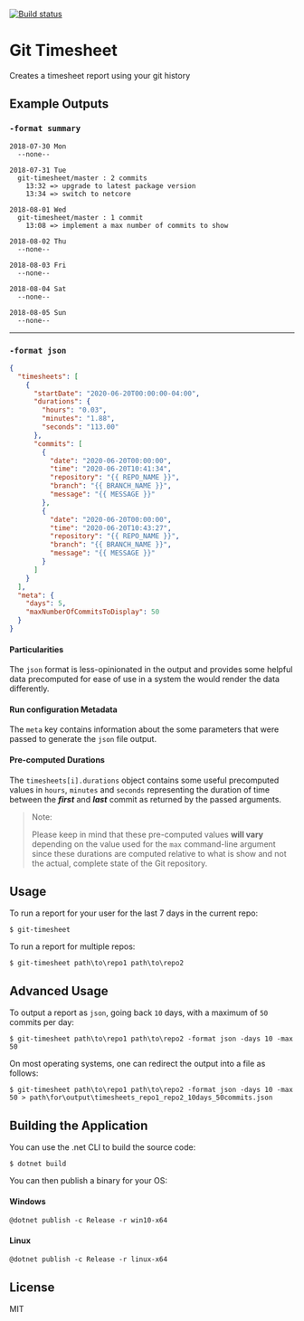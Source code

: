 [![Build status](https://ci.appveyor.com/api/projects/status/8mmlr37e0khup7wc/branch/master?svg=true)](https://ci.appveyor.com/project/richorama/gittimesheet/branch/master)

# Git Timesheet

Creates a timesheet report using your git history

## Example Outputs

### `-format summary`

```shell
2018-07-30 Mon
  --none--

2018-07-31 Tue
  git-timesheet/master : 2 commits
    13:32 => upgrade to latest package version
    13:34 => switch to netcore

2018-08-01 Wed
  git-timesheet/master : 1 commit
    13:08 => implement a max number of commits to show

2018-08-02 Thu
  --none--

2018-08-03 Fri
  --none--

2018-08-04 Sat
  --none--

2018-08-05 Sun
  --none--
```

---

### `-format json`

```json
{
  "timesheets": [
    {
      "startDate": "2020-06-20T00:00:00-04:00",
      "durations": {
        "hours": "0.03",
        "minutes": "1.88",
        "seconds": "113.00"
      },
      "commits": [
        {
          "date": "2020-06-20T00:00:00",
          "time": "2020-06-20T10:41:34",
          "repository": "{{ REPO_NAME }}",
          "branch": "{{ BRANCH_NAME }}",
          "message": "{{ MESSAGE }}"
        },
        {
          "date": "2020-06-20T00:00:00",
          "time": "2020-06-20T10:43:27",
          "repository": "{{ REPO_NAME }}",
          "branch": "{{ BRANCH_NAME }}",
          "message": "{{ MESSAGE }}"
        }
      ]
    }
  ],
  "meta": {
    "days": 5,
    "maxNumberOfCommitsToDisplay": 50
  }
}
```

#### Particularities
The `json` format is less-opinionated in the output and provides some helpful data precomputed for ease of use in a system the would render the data differently.

#### Run configuration Metadata
The `meta` key contains information about the some parameters that were passed to generate the `json` file output.

#### Pre-computed Durations
The `timesheets[i].durations` object contains some useful precomputed values in `hours`, `minutes` and `seconds` representing the duration of time between the ***first*** and ***last*** commit as returned by the passed arguments.

> Note:
>
> Please keep in mind that these pre-computed values **will vary** depending on the value used for the `max` command-line argument since these durations are computed relative to what is show and not the actual, complete state of the Git repository.

## Usage

To run a report for your user for the last 7 days in the current repo:

```shell
$ git-timesheet
```

To run a report for multiple repos:

```shell
$ git-timesheet path\to\repo1 path\to\repo2
```

## Advanced Usage

To output a report as `json`, going back `10` days, with a maximum of `50` commits per day:

```shell
$ git-timesheet path\to\repo1 path\to\repo2 -format json -days 10 -max 50
```

On most operating systems, one can redirect the output into a file as follows:

```shell
$ git-timesheet path\to\repo1 path\to\repo2 -format json -days 10 -max 50 > path\for\output\timesheets_repo1_repo2_10days_50commits.json
```

## Building the Application

You can use the .net CLI to build the source code:

```shell
$ dotnet build
```

You can then publish a binary for your OS:

#### Windows

```shell
@dotnet publish -c Release -r win10-x64 
```

#### Linux

```shell
@dotnet publish -c Release -r linux-x64 
```

## License

MIT
